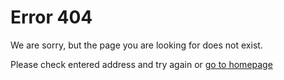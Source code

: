 # Error 404

We are sorry, but the page you are looking for does not exist.

Please check entered address and try again or [go to homepage](/)
